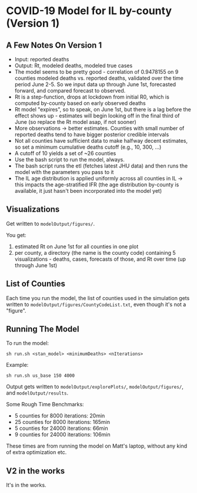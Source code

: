 # COVID-19 Model for IL by-county (Version 1)

## A Few Notes On Version 1

- Input: reported deaths
- Output: Rt, modeled deaths, modeled true cases
- The model seems to be pretty good - correlation of 0.9478155 on 9 counties modeled deaths vs. reported deaths, validated over the time period June 2-5. So we input data up through June 1st, forecasted forward, and compared forecast to observed. 
- Rt is a step-function, drops at lockdown from initial R0, which is computed by-county based on early observed deaths
- Rt model "expires", so to speak, on June 1st, but there is a lag before the effect shows up - estimates will begin looking off in the final third of June (so replace the Rt model asap, if not sooner)
- More observations -> better estimates. Counties with small number of reported deaths tend to have bigger posterior credible intervals
- Not all counties have sufficient data to make halfway decent estimates, so set a minimum cumulative deaths cutoff (e.g., 10, 300, ...)
- A cutoff of 10 yields a set of ~26 counties
- Use the bash script to run the model, always.
- The bash script runs the etl (fetches latest JHU data) and then runs the model with the parameters you pass to it
- The IL age distribution is applied uniformly across all counties in IL -> this impacts the age-stratified IFR (the age distribution by-county is available, it just hasn't been incorporated into the model yet)

## Visualizations

Get written to `modelOutput/figures/`. 

You get:
1) estimated Rt on June 1st for all counties in one plot
2) per county, a directory (the name is the county code) containing 5 visualizations - deaths, cases, forecasts of those, and Rt over time (up through June 1st)

## List of Counties

Each time you run the model, the list of counties used in the simulation gets written to `modelOutput/figures/CountyCodeList.txt`, even though it's not a "figure".


## Running The Model

To run the model:

```sh run.sh <stan_model> <minimumDeaths> <nIterations>```

Example:

```sh run.sh us_base 150 4000```

Output gets written to `modelOutput/explorePlots/`, `modelOutput/figures/`, and `modelOutput/results`.

Some Rough Time Benchmarks:
- 5 counties for 8000 iterations: 20min
- 25 counties for 8000 iterations: 165min
- 5 counties for 24000 iterations: 66min
- 9 counties for 24000 iterations: 106min

These times are from running the model on Matt's laptop, without any kind of extra optimization etc.

## V2 in the works

It's in the works.
